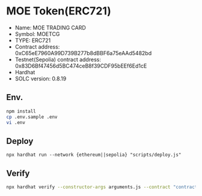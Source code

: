 # MOE Token(ERC721)

- Name: MOE TRADING CARD
- Symbol: MOETCG
- TYPE: ERC721
- Contract address: 0xC65eE7960A99D739B277b8dBBF6a75eAAd5482bd
- Testnet(Sepolia) contract address: 0x83D6Bf47456d5BC474ceB8f39CDF95bEEf6Ed1cE
- Hardhat
- SOLC version: 0.8.19

## Env.

```bash
npm install
cp .env.sample .env
vi .env
```

## Deploy

```bssh
npx hardhat run --network {ethereum||sepolia} "scripts/deploy.js"
```

## Verify

```bash
npx hardhat verify --constructor-args arguments.js --contract "contracts/MoeErc721.sol:MoeErc721" --network {ethereum||sepolia} {CONTRACT_ADDRESS}
```

